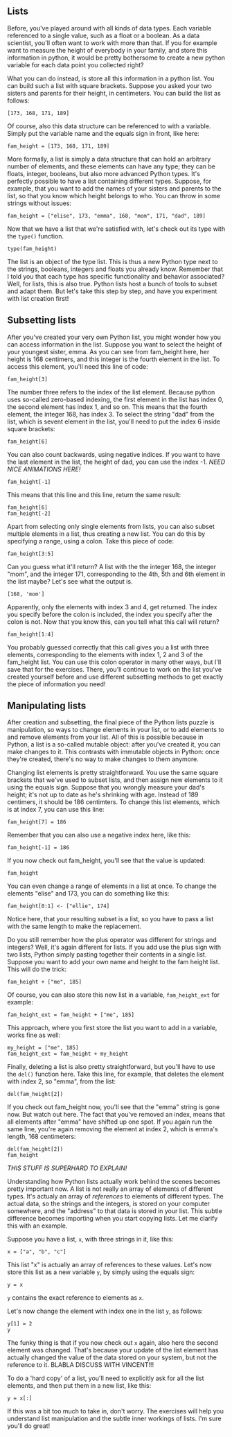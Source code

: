 ## Lists

Before, you've played around with all kinds of data types. Each variable referenced to a single value, such as a float or a boolean. As a data scientist, you'll often want to work with more than that. If you for example want to measure the height of everybody in your family, and store this information in python, it would be pretty bothersome to create a new python variable for each data point you collected right?

What you can do instead, is store all this information in a python list. You can build such a list with square brackets. Suppose you asked your two sisters and parents for their height, in centimeters. You can build the list as follows:

```
[173, 168, 171, 189]
```

Of course, also this data structure can be referenced to with a variable. Simply put the variable name and the equals sign in front, like here:

```
fam_height = [173, 168, 171, 189]
```

More formally, a list is simply a data structure that can hold an arbitrary number of elements, and these elements can have any type; they can be floats, integer, booleans, but also more advanced Python types. It's perfectly possible to have a list containing different types. Suppose, for example, that you want to add the names of your sisters and parents to the list, so that you know which height belongs to who. You can throw in some strings without issues:

```
fam_height = ["elise", 173, "emma", 168, "mom", 171, "dad", 189]
```

Now that we have a list that we're satisfied with, let's check out its type with the `type()` function. 

```
type(fam_height)
```

The list is an object of the type list. This is thus a new Python type next to the strings, booleans, integers and floats you already know. Remember that I told you that each type has specific functionality and behavior associated? Well, for lists, this is also true. Python lists host a bunch of tools to subset and adapt them. But let's take this step by step, and have you experiment with list creation first!

## Subsetting lists

After you've created your very own Python list, you might wonder how you can access information in the list. Suppose you want to select the height of your youngest sister, emma. As you can see from fam_height here, her height is 168 centimers, and this integer is the fourth element in the list. To access this element, you'll need this line of code:

```
fam_height[3]
```

The number three refers to the index of the list element. Because python uses so-called zero-based indexing, the first element in the list has index 0, the second element has index 1, and so on. This means that the fourth element, the integer 168, has index 3. To select the string "dad" from the list, which is sevent element in the list, you'll need to put the index 6 inside square brackets:

```
fam_height[6]
```

You can also count backwards, using negative indices. If you want to have the last element in the list, the height of dad, you can use the index -1. _NEED NICE ANIMATIONS HERE!_

```
fam_height[-1]
```

This means that this line and this line, return the same result:

```
fam_height[6]
fam_height[-2]
```

Apart from selecting only single elements from lists, you can also subset multiple elements in a list, thus creating a new list. You can do this by specifying a range, using a colon. Take this piece of code:

```
fam_height[3:5]
```

Can you guess what it'll return? A list with the the integer 168, the integer "mom", and the integer 171, corresponding to the 4th, 5th and 6th element in the list maybe? Let's see what the output is.

```
[168, 'mom']
```

Apparently, only the elements with index 3 and 4, get returned. The index you specify before the colon is included, the index you specify after the colon is not. Now that you know this, can you tell what this call will return?

```
fam_height[1:4]
```

You probably guessed correctly that this call gives you a list with three elements, corresponding to the elements with index 1, 2 and 3 of the fam_height list. You can use this colon operator in many other ways, but I'll save that for the exercises. There, you'll continue to work on the list you've created yourself before and use different subsetting methods to get exactly the piece of information you need!

## Manipulating lists

After creation and subsetting, the final piece of the Python lists puzzle is manipulation, so ways to change elements in your list, or to add elements to and remove elements from your list. All of this is possible because in Python, a list is a so-called mutable object: after you've created it, you can make changes to it. This contrasts with immutable objects in Python: once they're created, there's no way to make changes to them anymore.

Changing list elements is pretty straightforward. You use the same square brackets that we've used to subset lists, and then assign new elements to it using the equals sign. Suppose that you wrongly measure your dad's height; it's not up to date as he's shrinking with age. Instead of 189 centimers, it should be 186 centimters. To change this list elements, which is at index 7, you can use this line:

```
fam_height[7] = 186
```

Remember that you can also use a negative index here, like this:

```
fam_height[-1] = 186
```

If you now check out fam_height, you'll see that the value is updated:

```
fam_height
```

You can even change a range of elements in a list at once. To change the elements "elise" and 173, you can do something like this:

```
fam_height[0:1] <- ["ellie", 174]
```

Notice here, that your resulting subset is a list, so you have to pass a list with the same length to make the replacement.

Do you still remember how the plus operator was different for strings and integers? Well, it's again different for lists. If you add use the plus sign with two lists, Python simply pasting together their contents in a single list. Suppose you want to add your own name and height to the fam height list. This will do the trick:

```
fam_height + ["me", 185]
```

Of course, you can also store this new list in a variable, `fam_height_ext` for example:

```
fam_height_ext = fam_height + ["me", 185]
```

This approach, where you first store the list you want to add in a variable, works fine as well:

```
my_height = ["me", 185]
fam_height_ext = fam_height + my_height
```

Finally, deleting a list is also pretty straightforward, but you'll have to use the `del()` function here. Take this line, for example, that deletes the element with index 2, so "emma", from the list:

```
del(fam_height[2])
```

If you check out fam_height now, you'll see that the "emma" string is gone now. But watch out here. The fact that you've removed an index, means that all elements after "emma" have shifted up one spot. If you again run the same line, you're again removing the element at index 2, which is emma's length, 168 centimeters:

```
del(fam_height[2])
fam_height
```

_THIS STUFF IS SUPERHARD TO EXPLAIN!_

Understanding how Python lists actually work behind the scenes becomes pretty important now. A list is not really an array of elements of different types. It's actualy an array of _references_ to elements of different types. The actual data, so the strings and the integers, is stored on your computer somewhere, and the "address" to that data is stored in your list. This subtle difference becomes importing when you start copying lists. Let me clarify this with an example.

Suppose you have a list, `x`, with three strings in it, like this:

```
x = ["a", "b", "c"]
```

This list "x" is actually an array of references to these values. Let's now store this list as a new variable `y`, by simply using the equals sign:

```
y = x
```

`y` contains the exact reference to elements as `x`.

Let's now change the element with index one in the list `y`, as follows:

```
y[1] = 2
y
```

The funky thing is that if you now check out `x` again, also here the second element was changed. That's because your update of the list element has actually changed the value of the data stored on your system, but not the reference to it. BLABLA DISCUSS WITH VINCENT!!!

To do a 'hard copy' of a list, you'll need to explicitly ask for all the list elements, and then put them in a new list, like this:

```
y = x[:]
```

If this was a bit too much to take in, don't worry. The exercises will help you understand list manipulation and the subtle inner workings of lists. I'm sure you'll do great!